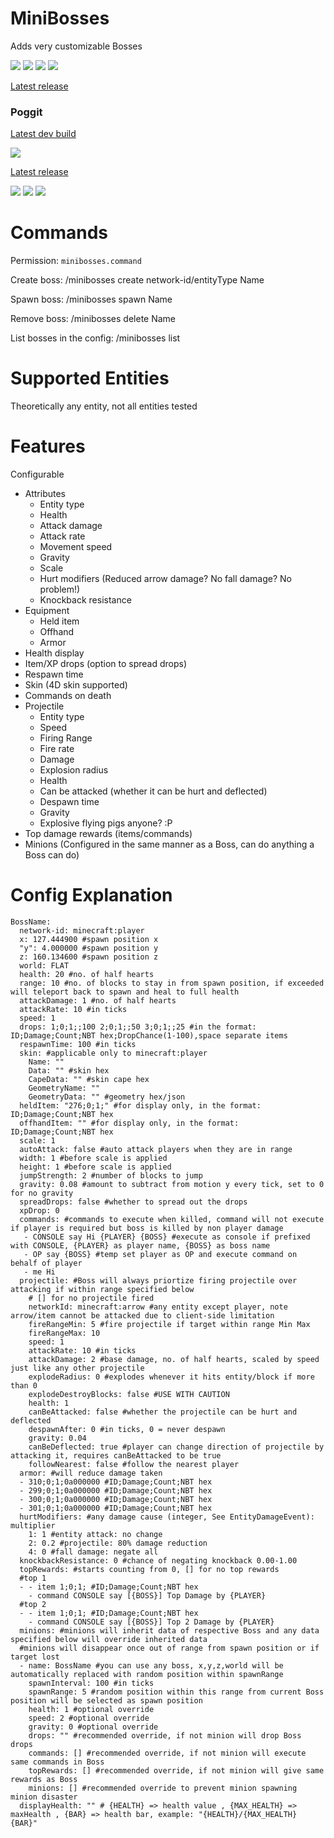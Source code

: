 # MiniBosses

Adds very customizable Bosses

[![](https://img.shields.io/github/issues/diamond-gold/MiniBosses?style=for-the-badge&logo=github)](https://github.com/diamond-gold/MiniBosses/issues)
[![](https://img.shields.io/github/release/diamond-gold/MiniBosses?style=for-the-badge&logo=github)](https://github.com/CzechPMDevs/MiniBosses/releases)
[![](https://img.shields.io/github/downloads/diamond-gold/MiniBosses/total?style=for-the-badge&logo=github)](https://github.com/CzechPMDevs/MiniBosses/releases)
![](https://img.shields.io/github/downloads/diamond-gold/MiniBosses/latest/total?style=for-the-badge&logo=github)

[Latest release](https://github.com/diamond-gold/MiniBosses/releases/latest)

### Poggit

[Latest dev build](https://poggit.pmmp.io/ci/diamond-gold/MiniBosses/~)

[![](https://poggit.pmmp.io/ci.shield/diamond-gold/MiniBosses/MiniBosses?style=for-the-badge)](https://poggit.pmmp.io/ci/diamond-gold/MiniBosses/~)

[Latest release](https://poggit.pmmp.io/get/MiniBosses/)

[![](https://poggit.pmmp.io/shield.api/MiniBosses?style=for-the-badge)](https://poggit.pmmp.io/p/MiniBosses)
[![](https://poggit.pmmp.io/shield.downloads/MiniBosses?style=for-the-badge)](https://poggit.pmmp.io/p/MiniBosses)
[![](https://poggit.pmmp.io/shield.state/MiniBosses?style=for-the-badge)](https://poggit.pmmp.io/p/MiniBosses)

# Commands

Permission: ```minibosses.command```

Create boss: /minibosses create network-id/entityType Name

Spawn boss: /minibosses spawn Name

Remove boss: /minibosses delete Name

List bosses in the config: /minibosses list

# Supported Entities
Theoretically any entity, not all entities tested

# Features
Configurable
* Attributes
  * Entity type
  * Health
  * Attack damage
  * Attack rate
  * Movement speed
  * Gravity
  * Scale
  * Hurt modifiers (Reduced arrow damage? No fall damage? No problem!)
  * Knockback resistance
* Equipment
  * Held item
  * Offhand
  * Armor
* Health display
* Item/XP drops (option to spread drops)
* Respawn time
* Skin (4D skin supported)
* Commands on death
* Projectile
  * Entity type
  * Speed
  * Firing Range
  * Fire rate
  * Damage
  * Explosion radius
  * Health
  * Can be attacked (whether it can be hurt and deflected)
  * Despawn time
  * Gravity
  * Explosive flying pigs anyone? :P
* Top damage rewards (items/commands)
* Minions (Configured in the same manner as a Boss, can do anything a Boss can do)

# Config Explanation
```
BossName:
  network-id: minecraft:player
  x: 127.444900 #spawn position x
  "y": 4.000000 #spawn position y
  z: 160.134600 #spawn position z
  world: FLAT
  health: 20 #no. of half hearts
  range: 10 #no. of blocks to stay in from spawn position, if exceeded will teleport back to spawn and heal to full health
  attackDamage: 1 #no. of half hearts
  attackRate: 10 #in ticks
  speed: 1
  drops: 1;0;1;;100 2;0;1;;50 3;0;1;;25 #in the format: ID;Damage;Count;NBT hex;DropChance(1-100),space separate items
  respawnTime: 100 #in ticks
  skin: #applicable only to minecraft:player
    Name: ""
    Data: "" #skin hex
    CapeData: "" #skin cape hex
    GeometryName: ""
    GeometryData: "" #geometry hex/json
  heldItem: "276;0;1;" #for display only, in the format: ID;Damage;Count;NBT hex
  offhandItem: "" #for display only, in the format: ID;Damage;Count;NBT hex
  scale: 1
  autoAttack: false #auto attack players when they are in range
  width: 1 #before scale is applied
  height: 1 #before scale is applied
  jumpStrength: 2 #number of blocks to jump
  gravity: 0.08 #amount to subtract from motion y every tick, set to 0 for no gravity
  spreadDrops: false #whether to spread out the drops
  xpDrop: 0
  commands: #commands to execute when killed, command will not execute if player is required but boss is killed by non player damage
   - CONSOLE say Hi {PLAYER} {BOSS} #execute as console if prefixed with CONSOLE, {PLAYER} as player name, {BOSS} as boss name
   - OP say {BOSS} #temp set player as OP and execute command on behalf of player
   - me Hi
  projectile: #Boss will always priortize firing projectile over attacking if within range specified below
    # [] for no projectile fired
    networkId: minecraft:arrow #any entity except player, note arrow/item cannot be attacked due to client-side limitation
    fireRangeMin: 5 #fire projectile if target within range Min Max
    fireRangeMax: 10
    speed: 1
    attackRate: 10 #in ticks
    attackDamage: 2 #base damage, no. of half hearts, scaled by speed just like any other projectile
    explodeRadius: 0 #explodes whenever it hits entity/block if more than 0
    explodeDestroyBlocks: false #USE WITH CAUTION
    health: 1
    canBeAttacked: false #whether the projectile can be hurt and deflected
    despawnAfter: 0 #in ticks, 0 = never despawn
    gravity: 0.04
    canBeDeflected: true #player can change direction of projectile by attacking it, requires canBeAttacked to be true
    followNearest: false #follow the nearest player
  armor: #will reduce damage taken
  - 310;0;1;0a000000 #ID;Damage;Count;NBT hex
  - 299;0;1;0a000000 #ID;Damage;Count;NBT hex
  - 300;0;1;0a000000 #ID;Damage;Count;NBT hex
  - 301;0;1;0a000000 #ID;Damage;Count;NBT hex
  hurtModifiers: #any damage cause (integer, See EntityDamageEvent): multiplier
    1: 1 #entity attack: no change
    2: 0.2 #projectile: 80% damage reduction
    4: 0 #fall damage: negate all
  knockbackResistance: 0 #chance of negating knockback 0.00-1.00
  topRewards: #starts counting from 0, [] for no top rewards
  #top 1
  - - item 1;0;1; #ID;Damage;Count;NBT hex
    - command CONSOLE say [{BOSS}] Top Damage by {PLAYER}
  #top 2
  - - item 1;0;1; #ID;Damage;Count;NBT hex
    - command CONSOLE say [{BOSS}] Top 2 Damage by {PLAYER}
  minions: #minions will inherit data of respective Boss and any data specified below will override inherited data
  #minions will disappear once out of range from spawn position or if target lost
  - name: BossName #you can use any boss, x,y,z,world will be automatically replaced with random position within spawnRange
    spawnInterval: 100 #in ticks
    spawnRange: 5 #random position within this range from current Boss position will be selected as spawn position
    health: 1 #optional override
    speed: 2 #optional override
    gravity: 0 #optional override
    drops: "" #recommended override, if not minion will drop Boss drops
    commands: [] #recommended override, if not minion will execute same commands in Boss
    topRewards: [] #recommended override, if not minion will give same rewards as Boss
    minions: [] #recommended override to prevent minion spawning minion disaster
  displayHealth: "" # {HEALTH} => health value , {MAX_HEALTH} => maxHealth , {BAR} => health bar, example: "{HEALTH}/{MAX_HEALTH} {BAR}"
```